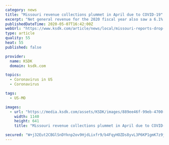 ```yaml
---
category: news
title: "Missouri revenue collections plummet in April due to COVID-19"
excerpt: "Net general revenue for the 2020 fiscal year also saw a 6.1% decline. Many types of collections saw a decrease in the fiscal year, but the decrease for the month of April was subs"
publishedDateTime: 2020-05-07T16:42:00Z
webUrl: "https://www.ksdk.com/article/news/local/missouri-reports-drop-in-general-revenue-collections/63-3a1d001c-be54-40fd-90f2-874309153657"
type: article
quality: 55
heat: 55
published: false

provider:
  name: KSDK
  domain: ksdk.com

topics:
  - Coronavirus in US
  - Coronavirus

tags:
  - US-MO

images:
  - url: "https://media.ksdk.com/assets/KSDK/images/889ee46f-99eb-4700-bfad-f923f7e966e4/889ee46f-99eb-4700-bfad-f923f7e966e4_1140x641.jpg"
    width: 1140
    height: 641
    title: "Missouri revenue collections plummet in April due to COVID-19"

secured: "W+j32Eut2CBGlSnDYknp2ov9HjdLixfr9/b4FqyHOZDs8yvL3P6KP1gmK7z9jvWVeA+3nk6Sg6dppWFOlnYvthA5720zLxysEWtPkrrX5drNzrFV3MrF1LTRYvXNjbiDUsE9fDPed4uUbUOE5JL96eNi2EB61sAOjc6v16gDSnzYP6S+tyTb3ohAneZiWgXuXXXFLfVsSk2kQX6ptHj3etS9Mkdm40WOxLuYVS80khjKC97yrpUsRuwzAxpuajEnUTqAN0vkbnlLTvd76G9yYBgfLD7UKxR/F9RSh0yZC+mQ5dY0pFswVBCauj5/KFrD;xk1NCYgU5mkN+USIUV7NRw=="
---
```


